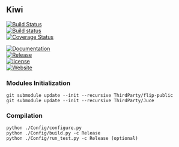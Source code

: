 ## Kiwi

[![Build Status](https://travis-ci.org/Musicoll/Kiwi.svg?branch=master)](https://travis-ci.org/Musicoll/Kiwi)  
[![Build status](https://ci.appveyor.com/api/projects/status/github/Musicoll/Kiwi?branch=master&svg=true)](https://ci.appveyor.com/project/eliottparis/kiwi)  
[![Coverage Status](https://coveralls.io/repos/github/Musicoll/Kiwi/badge.svg?branch=master)](https://coveralls.io/github/Musicoll/Kiwi?branch=master)  

[![Documentation](https://img.shields.io/badge/docs-doxygen-blue.svg)](http://musicoll.github.io/Kiwi/)  
[![Release](https://img.shields.io/github/release/Musicoll/Kiwi.svg)](https://github.com/Musicoll/Kiwi/releases)  
[![license](https://img.shields.io/github/license/Musicoll/Kiwi.svg?maxAge=2592000)]()  
[![Website](https://img.shields.io/website/http/shields.io.svg?maxAge=2592000)](http://cicm.mshparisnord.org)


### Modules Initialization
```
git submodule update --init --recursive ThirdParty/flip-public
git submodule update --init --recursive ThirdParty/Juce
```

### Compilation
```
python ./Config/configure.py   
python ./Config/build.py -c Release
python ./Config/run_test.py -c Release (optional)
```
